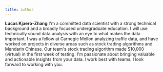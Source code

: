 ```yaml
---
title: author
---
```


**Lucas Kjaero-Zhang** I'm a committed data scientist with a strong technical background and a broadly focused undergraduate education. I will use technically sound data analysis with an eye to what makes the data important. I was a fellow at Carnegie Mellon analyzing traffic data, and have worked on projects in diverse areas such as stock trading algorithms and Mandarin Chinese. Our team's stock trading algorithm made $10,000 (virtual) in the first week of testing. I'm passionate about bringing valuable and actionable insights from your data. I work best with teams. I look forward to working with you.
